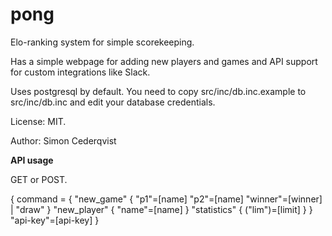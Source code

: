 # pong

Elo-ranking system for simple scorekeeping.

Has a simple webpage for adding new players and games and API support for custom integrations like Slack.

Uses postgresql by default. You need to copy src/inc/db.inc.example to src/inc/db.inc and edit your database credentials.

License: MIT.

Author: Simon Cederqvist


**API usage**

GET or POST.

{
  command = {
   "new_game" 
     {
       "p1"=[name]
       "p2"=[name]
       "winner"=[winner] | "draw"
     }
   "new_player" 
     {
       "name"=[name]
     }
   "statistics" 
     {
       ("lim")=[limit]
     }
  }
  "api-key"=[api-key]
}
